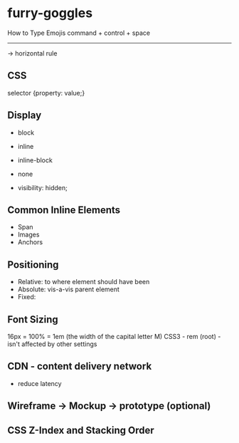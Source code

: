 # furry-goggles

How to Type Emojis
command + control + space

<hr> -> horizontal rule

## CSS
selector {property: value;}

## Display
- block
- inline
- inline-block
- none

- visibility: hidden;

## Common Inline Elements
- Span <span>
- Images <img>
- Anchors <a>

## Positioning
- Relative: to where element should have been
- Absolute: vis-a-vis parent element
- Fixed:

## Font Sizing
16px = 100% = 1em (the width of the capital letter M)
CSS3 - rem (root) - isn't affected by other settings

## CDN - content delivery network
- reduce latency

## Wireframe -> Mockup -> prototype (optional)


## CSS Z-Index and Stacking Order
